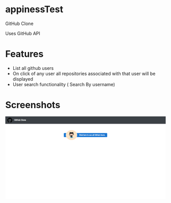 # appinessTest
GitHub Clone

Uses GitHub API

# Features
- List all github users 
- On click of any user all repositories associated with that user will be displayed
- User search functionality ( Search By username)

# Screenshots
![Welcome Screen](screenshots/HomePage.png)
